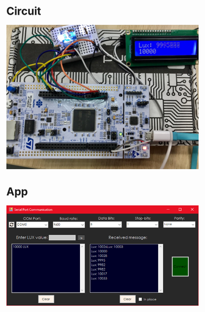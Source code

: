 # Circuit
![Build status](https://raw.githubusercontent.com/tobiaszciesielski/Light_Control_System/master/circuit.jpg)

# App
![Build status](https://raw.githubusercontent.com/tobiaszciesielski/Light_Control_System/master/app.jpg)
